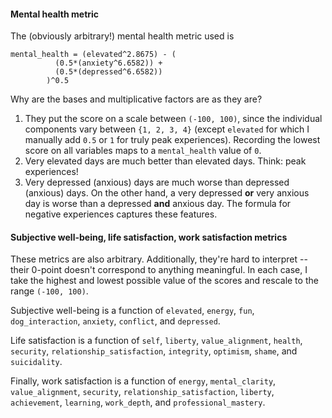 #### Mental health metric

The (obviously arbitrary!) mental health metric used is

```
mental_health = (elevated^2.8675) - (
          (0.5*(anxiety^6.6582)) +
          (0.5*(depressed^6.6582))
        )^0.5
```

Why are the bases and multiplicative factors are as they are?

1. They put the score on a scale between `(-100, 100)`, since the individual components vary between `{1, 2, 3, 4}` (except `elevated` for which I manually add `0.5` or `1` for truly peak experiences). Recording the lowest score on all variables maps to a `mental_health` value of `0`.
2. Very elevated days are much better than elevated days. Think: peak experiences!
3. Very depressed (anxious) days are much worse than depressed (anxious) days. On the other hand, a very depressed __or__ very anxious day is worse than a depressed __and__ anxious day. The formula for negative experiences captures these features.

#### Subjective well-being, life satisfaction, work satisfaction metrics

These metrics are also arbitrary. Additionally, they're hard to interpret -- their 0-point doesn't correspond to anything meaningful. In each case, I take the highest and lowest possible value of the scores and rescale to the range `(-100, 100)`.

Subjective well-being is a function of `elevated`, `energy`, `fun`, `dog_interaction`, `anxiety`, `conflict`, and `depressed`.

Life satisfaction is a function of `self`, `liberty`, `value_alignment`, `health`, `security`, `relationship_satisfaction`, `integrity`, `optimism`, `shame`, and `suicidality`.

Finally, work satisfaction is a function of `energy`, `mental_clarity`, `value_alignment`, `security`, `relationship_satisfaction`, `liberty`, `achievement`, `learning`, `work_depth`, and `professional_mastery`.